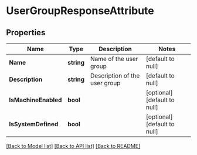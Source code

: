 # UserGroupResponseAttribute

## Properties
Name | Type | Description | Notes
------------ | ------------- | ------------- | -------------
**Name** | **string** | Name of the user group  | [default to null]
**Description** | **string** | Description of the user group  | [default to null]
**IsMachineEnabled** | **bool** |  | [optional] [default to null]
**IsSystemDefined** | **bool** |  | [optional] [default to null]

[[Back to Model list]](../README.md#documentation-for-models) [[Back to API list]](../README.md#documentation-for-api-endpoints) [[Back to README]](../README.md)

